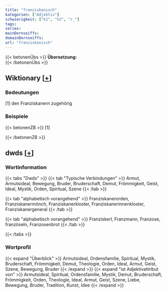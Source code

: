 ```yaml
---
title: "franziskanisch"
kategorien: ["Adjektiv"]
schwierigkeit: ["k1", "h2", "r_"]
tags:
series:
mainDornseiffs:
domainDornseiffs:
url: "franziskanisch"
---
```


{{< betonenÜbs >}}
**Übersetzung:**  
{{< /betonenÜbs >}}

## Wiktionary [[+](https://de.wiktionary.org/wiki/franziskanisch)]

### Bedeutungen
[1] den Franziskanern zugehörig  

### Beispiele
{{< betonenZB >}}
[1]  

{{< /betonenZB >}}


## dwds [[+](https://www.dwds.de/wb/franziskanisch)]

### Wortinformation
{{< tabs "Dwds" >}}
{{< tab "Typische Verbindungen" >}}
Armut, Armutsideal, Bewegung, Bruder, Bruderschaft, Demut, Frömmigkeit, Geist, Ideal, Mystik, Orden, Spiritual, Szene
{{< /tab >}}

{{< tab "alphabetisch vorangehend" >}}
Franziskanerorden, Franziskanermönch, Franziskanerkloster, Franziskanerinnenkloster, Franziskanergeneral
{{< /tab >}}

{{< tab "alphabetisch vorangehend" >}}
Franziskerl, Franzmann, Franzose, französeln, Franzosenbrot
{{< /tab >}}

{{< /tabs >}}

### Wortprofil
{{< expand "Überblick" >}} Armutsideal, Ordensfamilie, Spiritual, Mystik, Bruderschaft, Frömmigkeit, Demut, Theologie, Orden, Ideal, Armut, Geist, Szene, Bewegung, Bruder {{< /expand >}}
{{< expand "ist Adjektivattribut von" >}} Armutsideal, Spiritual, Ordensfamilie, Mystik, Demut, Bruderschaft, Frömmigkeit, Orden, Theologie, Ideal, Armut, Geist, Szene, Liebe, Bewegung, Bruder, Tradition, Kunst, Idee {{< /expand >}}


